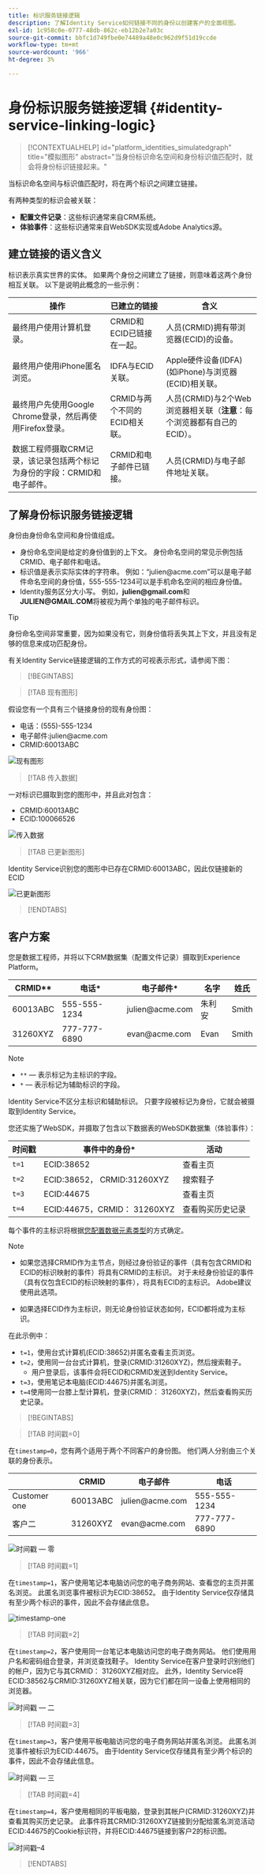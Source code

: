 ```yaml
---
title: 标识服务链接逻辑
description: 了解Identity Service如何链接不同的身份以创建客户的全面视图。
exl-id: 1c958c0e-0777-48db-862c-eb12b2e7a03c
source-git-commit: bbfc1d749fbe0e74489a48e0c962d9f51d19ccde
workflow-type: tm+mt
source-wordcount: '966'
ht-degree: 3%

---
```


# 身份标识服务链接逻辑 {#identity-service-linking-logic}

>[!CONTEXTUALHELP]
>id="platform_identities_simulatedgraph"
>title="模拟图形"
>abstract="当身份标识命名空间和身份标识值匹配时，就会将身份标识链接起来。"

当标识命名空间与标识值匹配时，将在两个标识之间建立链接。

有两种类型的标识会被关联：

* **配置文件记录**：这些标识通常来自CRM系统。
* **体验事件**：这些标识通常来自WebSDK实现或Adobe Analytics源。

## 建立链接的语义含义

标识表示真实世界的实体。 如果两个身份之间建立了链接，则意味着这两个身份相互关联。 以下是说明此概念的一些示例：

| 操作 | 已建立的链接 | 含义 |
| --- | --- | --- |
| 最终用户使用计算机登录。 | CRMID和ECID已链接在一起。 | 人员(CRMID)拥有带浏览器(ECID)的设备。 |
| 最终用户使用iPhone匿名浏览。 | IDFA与ECID关联。 | Apple硬件设备(IDFA)(如iPhone)与浏览器(ECID)相关联。 |
| 最终用户先使用Google Chrome登录，然后再使用Firefox登录。 | CRMID与两个不同的ECID相关联。 | 人员(CRMID)与2个Web浏览器相关联（**注意**：每个浏览器都有自己的ECID）。 |
| 数据工程师摄取CRM记录，该记录包括两个标记为身份的字段：CRMID和电子邮件。 | CRMID和电子邮件已链接。 | 人员(CRMID)与电子邮件地址关联。 |

## 了解身份标识服务链接逻辑

身份由身份命名空间和身份值组成。

* 身份命名空间是给定的身份值到的上下文。 身份命名空间的常见示例包括CRMID、电子邮件和电话。
* 标识值是表示实际实体的字符串。 例如：“julien<span>@acme.com”可以是电子邮件命名空间的身份值，555-555-1234可以是手机命名空间的相应身份值。
* Identity服务区分大小写。 例如，**julien<span>@gmail.com**&#x200B;和&#x200B;**JULIEN<span>@GMAIL.COM**&#x200B;将被视为两个单独的电子邮件标识。

>[!TIP]
>
>身份命名空间非常重要，因为如果没有它，则身份值将丢失其上下文，并且没有足够的信息来成功匹配身份。

有关Identity Service链接逻辑的工作方式的可视表示形式，请参阅下图：

>[!BEGINTABS]

>[!TAB 现有图形]

假设您有一个具有三个链接身份的现有身份图：

* 电话：(555)-555-1234
* 电子邮件:julien<span>@acme.com
* CRMID:60013ABC

![现有图形](../images/identity-settings/existing-graph.png)

>[!TAB 传入数据]

一对标识已摄取到您的图形中，并且此对包含：

* CRMID:60013ABC
* ECID:100066526

![传入数据](../images/identity-settings/incoming-data.png)

>[!TAB 已更新图形]

Identity Service识别您的图形中已存在CRMID:60013ABC，因此仅链接新的ECID

![已更新图形](../images/identity-settings/updated-graph.png)

>[!ENDTABS]

## 客户方案

您是数据工程师，并将以下CRM数据集（配置文件记录）摄取到Experience Platform。

| CRMID** | 电话* | 电子邮件* | 名字 | 姓氏 |
| --- | --- | --- | --- | --- |
| 60013ABC | 555-555-1234 | julien<span>@acme.com | 朱利安 | Smith |
| 31260XYZ | 777-777-6890 | evan<span>@acme.com | Evan | Smith |

>[!NOTE]
>
>* `**` — 表示标记为主标识的字段。
>* `*` — 表示标记为辅助标识的字段。
>
>Identity Service不区分主标识和辅助标识。 只要字段被标记为身份，它就会被摄取到Identity Service。

您还实施了WebSDK，并摄取了包含以下数据表的WebSDK数据集（体验事件）：

| 时间戳 | 事件中的身份* | 活动 |
| --- | --- | --- |
| `t=1` | ECID:38652 | 查看主页 |
| `t=2` | ECID:38652， CRMID:31260XYZ | 搜索鞋子 |
| `t=3` | ECID:44675 | 查看主页 |
| `t=4` | ECID:44675，CRMID： 31260XYZ | 查看购买历史记录 |

每个事件的主标识将根据[您配置数据元素类型](../../tags/extensions/client/web-sdk/data-element-types.md)的方式确定。

>[!NOTE]
>
>* 如果您选择CRMID作为主节点，则经过身份验证的事件（具有包含CRMID和ECID的标识映射的事件）将具有CRMID的主标识。 对于未经身份验证的事件（具有仅包含ECID的标识映射的事件），将具有ECID的主标识。 Adobe建议使用此选项。
>
>* 如果选择ECID作为主标识，则无论身份验证状态如何，ECID都将成为主标识。

在此示例中：

* `t=1`，使用台式计算机(ECID:38652)并匿名查看主页浏览。
* `t=2`，使用同一台台式计算机，登录(CRMID:31260XYZ)，然后搜索鞋子。
   * 用户登录后，该事件会将ECID和CRMID发送到Identity Service。
* `t=3`，使用笔记本电脑(ECID:44675)并匿名浏览。
* `t=4`使用同一台膝上型计算机，登录(CRMID： 31260XYZ)，然后查看购买历史记录。


>[!BEGINTABS]

>[!TAB 时间戳=0]

在`timestamp=0`，您有两个适用于两个不同客户的身份图。 他们两人分别由三个关联的身份表示。

| | CRMID | 电子邮件 | 电话 |
| --- | --- | --- | --- |
| Customer one | 60013ABC | julien<span>@acme.com | 555-555-1234 |
| 客户二 | 31260XYZ | evan<span>@acme.com | 777-777-6890 |

![时间戳 — 零](../images/identity-settings/timestamp-zero.png)

>[!TAB 时间戳=1]

在`timestamp=1`，客户使用笔记本电脑访问您的电子商务网站、查看您的主页并匿名浏览。 此匿名浏览事件被标识为ECID:38652。 由于Identity Service仅存储具有至少两个标识的事件，因此不会存储此信息。

![timestamp-one](../images/identity-settings/timestamp-one.png)

>[!TAB 时间戳=2]

在`timestamp=2`，客户使用同一台笔记本电脑访问您的电子商务网站。 他们使用用户名和密码组合登录，并浏览查找鞋子。 Identity Service在客户登录时识别他们的帐户，因为它与其CRMID： 31260XYZ相对应。 此外，Identity Service将ECID:38562与CRMID:31260XYZ相关联，因为它们都在同一设备上使用相同的浏览器。

![时间戳 — 二](../images/identity-settings/timestamp-two.png)

>[!TAB 时间戳=3]

在`timestamp=3`，客户使用平板电脑访问您的电子商务网站并匿名浏览。 此匿名浏览事件被标识为ECID:44675。 由于Identity Service仅存储具有至少两个标识的事件，因此不会存储此信息。

![时间戳 — 三](../images/identity-settings/timestamp-three.png)

>[!TAB 时间戳=4]

在`timestamp=4`，客户使用相同的平板电脑，登录到其帐户(CRMID:31260XYZ)并查看其购买历史记录。 此事件将其CRMID:31260XYZ链接到分配给匿名浏览活动ECID:44675的Cookie标识符，并将ECID:44675链接到客户2的标识图。

![时间戳–4](../images/identity-settings/timestamp-four.png)

>[!ENDTABS]
